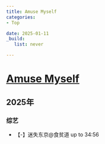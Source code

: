 ```yaml
---
title: Amuse Myself
categories:
- Top

date: 2025-01-11
_build:
   list: never

---
```


# [Amuse Myself](https://github.com/chinobing/chinobing.github.io/issues/28)

## 2025年
### 综艺
- 【-】迷失东京@食贫道  up to 34:56
